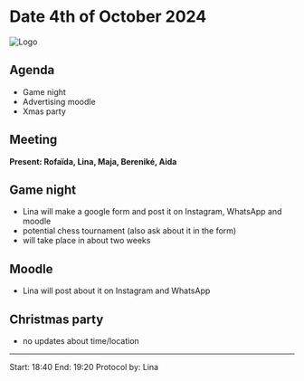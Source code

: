 # Date 4th of October 2024

![Logo](logo.jpg)

## Agenda

- Game night
- Advertising moodle
- Xmas party

## Meeting
**Present: Rofaïda, Lina, Maja, Bereniké, Aida**


## Game night
- Lina will make a google form and post it on Instagram, WhatsApp and moodle
- potential chess tournament (also ask about it in the form)
- will take place in about two weeks

## Moodle
- Lina will post about it on Instagram and WhatsApp

## Christmas party
- no updates about time/location

---

Start: 18:40
End: 19:20
Protocol by: Lina

